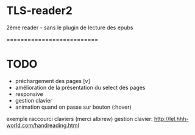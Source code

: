 # TLS-reader2
2ème reader - sans le plugin de lecture des epubs

==========================
# TODO

- préchargement des pages [v]
- amélioration de la présentation du select des pages
- responsive
- gestion clavier
- animation quand on passe sur bouton (:hover)

exemple raccourci claviers (merci albirew)
gestion clavier: http://lel.hhh-world.com/handreading.html